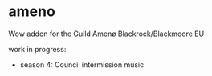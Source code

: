 # ameno
Wow addon for the Guild Amenø Blackrock/Blackmoore EU

work in progress:
 - season 4: Council intermission music